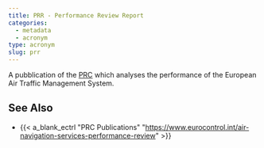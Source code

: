 ```yaml
---
title: PRR - Performance Review Report
categories:
  - metadata
  - acronym
type: acronym
slug: prr
---
```


A pubblication of the [PRC][prc] which analyses the performance of the
European Air Traffic Management System.

## See Also

* {{< a_blank_ectrl "PRC Publications" "https://www.eurocontrol.int/air-navigation-services-performance-review" >}}

[prc]: /acronym/prc/ "Air Traffic Control"

